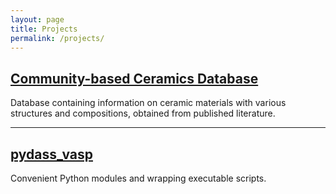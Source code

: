 ```yaml
---
layout: page
title: Projects
permalink: /projects/
---
```


[Community-based Ceramics Database](http://astro1.panet.utoledo.edu/ceramicsdb)
-----------------------------------
Database containing information on ceramic materials with various structures and compositions, obtained from published 
literature.

-----------------

[pydass_vasp](http://terencezl.github.io/pydass_vasp/)
-------------
Convenient Python modules and wrapping executable scripts.